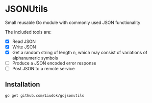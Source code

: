# JSONUtils

Small reusable Go module with commonly used JSON functionality

The included tools are:

- [X] Read JSON
- [X] Write JSON
- [X] Get a random string of length n, which may consist of variations of alphanumeric symbols
- [ ] Produce a JSON encoded error response
- [ ] Post JSON to a remote service 

## Installation

`go get github.com/Liudok/gojsonutils`